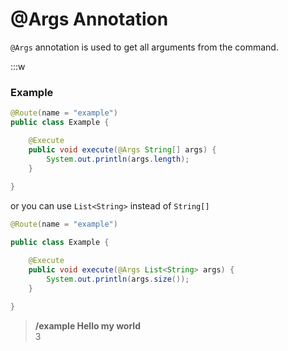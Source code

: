 # @Args Annotation

`@Args` annotation is used to get all arguments from the command.

:::w

### Example
```java
@Route(name = "example")
public class Example {

    @Execute
    public void execute(@Args String[] args) {
        System.out.println(args.length);
    }
    
}
```

or you can use `List<String>` instead of `String[]`

```java
@Route(name = "example")

public class Example {

    @Execute
    public void execute(@Args List<String> args) {
        System.out.println(args.size());
    }
    
}
```

> **/example Hello my world<br>**
> 3
